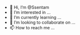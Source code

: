 - 👋 Hi, I’m @Ssentam
- 👀 I’m interested in ...
- 🌱 I’m currently learning ...
- 💞️ I’m looking to collaborate on ...
- 📫 How to reach me ...

<!---
Ssentam/Ssentam is a ✨ special ✨ repository because its `README.md` (this file) appears on your GitHub profile.
You can click the Preview link to take a look at your changes.
--->
